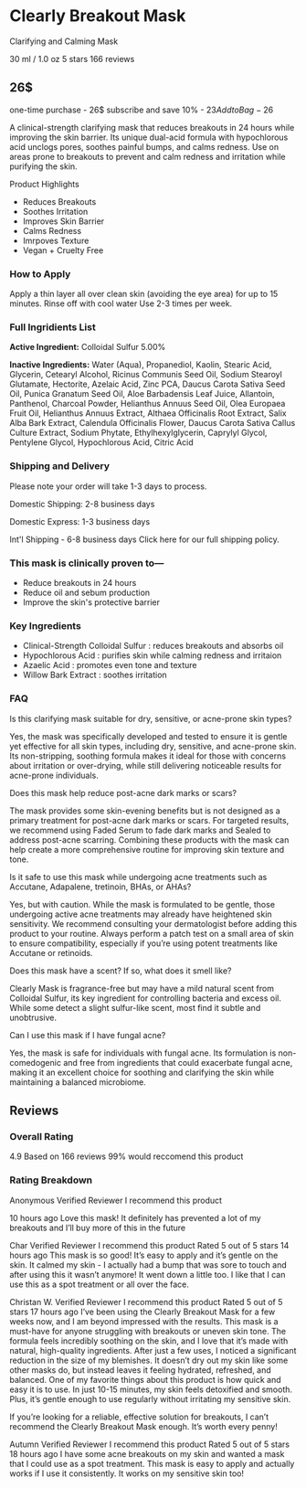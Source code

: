 # Clearly Breakout Mask
Clarifying and Calming Mask

30 ml / 1.0 oz
5 stars
166 reviews

## 26$

one-time purchase - 26$
subscribe and save 10% - $23
Add to Bag - 26$

A clinical-strength clarifying mask that reduces breakouts in 24 hours while improving the skin barrier. Its unique dual-acid formula with hypochlorous acid unclogs pores, soothes painful bumps, and calms redness. Use on areas prone to breakouts to prevent and calm redness and irritation while purifying the skin.

Product Highlights
- Reduces Breakouts
- Soothes Irritation
- Improves Skin Barrier
- Calms Redness
- Imrpoves Texture
- Vegan + Cruelty Free

### How to Apply
Apply a thin layer all over clean skin (avoiding the eye area) for up to 15 minutes. Rinse off with cool water Use 2-3 times per week.

### Full Ingridients List
<b>Active Ingredient:</b> Colloidal Sulfur 5.00%

<b>Inactive Ingredients:</b>
Water (Aqua), Propanediol, Kaolin, Stearic Acid, Glycerin, Cetearyl Alcohol, Ricinus Communis Seed Oil, Sodium Stearoyl Glutamate, Hectorite, Azelaic Acid, Zinc PCA, Daucus Carota Sativa Seed Oil, Punica Granatum Seed Oil, Aloe Barbadensis Leaf Juice, Allantoin, Panthenol, Charcoal Powder, Helianthus Annuus Seed Oil, Olea Europaea Fruit Oil, Helianthus Annuus Extract, Althaea Officinalis Root Extract, Salix Alba Bark Extract, Calendula Officinalis Flower, Daucus Carota Sativa Callus Culture Extract, Sodium Phytate, Ethylhexylglycerin, Caprylyl Glycol, Pentylene Glycol, Hypochlorous Acid, Citric Acid

### Shipping and Delivery
Please note your order will take 1-3 days to process.

Domestic Shipping: 2-8 business days

Domestic Express: 1-3 business days

Int'l Shipping - 6-8 business days
Click here for our full shipping policy.

### This mask is clinically proven to—
- Reduce breakouts in 24 hours
- Reduce oil and sebum production
- Improve the skin's protective barrier

### Key Ingredients
- Clinical-Strength Colloidal Sulfur : reduces breakouts and absorbs oil
- Hypochlorous Acid : purifies skin while calming redness and irritaion
- Azaelic Acid : promotes even tone and texture
- Willow Bark Extract : soothes irritation

### FAQ 
Is this clarifying mask suitable for dry, sensitive, or acne-prone skin types?

Yes, the mask was specifically developed and tested to ensure it is gentle yet effective for all skin types, including dry, sensitive, and acne-prone skin. Its non-stripping, soothing formula makes it ideal for those with concerns about irritation or over-drying, while still delivering noticeable results for acne-prone individuals.

Does this mask help reduce post-acne dark marks or scars?


The mask provides some skin-evening benefits but is not designed as a primary treatment for post-acne dark marks or scars. For targeted results, we recommend using Faded Serum to fade dark marks and Sealed to address post-acne scarring. Combining these products with the mask can help create a more comprehensive routine for improving skin texture and tone.

Is it safe to use this mask while undergoing acne treatments such as Accutane, Adapalene, tretinoin, BHAs, or AHAs?


Yes, but with caution. While the mask is formulated to be gentle, those undergoing active acne treatments may already have heightened skin sensitivity. We recommend consulting your dermatologist before adding this product to your routine. Always perform a patch test on a small area of skin to ensure compatibility, especially if you’re using potent treatments like Accutane or retinoids.

Does this mask have a scent? If so, what does it smell like?


Clearly Mask is fragrance-free but may have a mild natural scent from Colloidal Sulfur, its key ingredient for controlling bacteria and excess oil. While some detect a slight sulfur-like scent, most find it subtle and unobtrusive.

Can I use this mask if I have fungal acne?


Yes, the mask is safe for individuals with fungal acne. Its formulation is non-comedogenic and free from ingredients that could exacerbate fungal acne, making it an excellent choice for soothing and clarifying the skin while maintaining a balanced microbiome.

## Reviews
### Overall Rating
4.9
Based on 166 reviews
99% would reccomend this product

### Rating Breakdown

<!-- Rating 1 -->
Anonymous
Verified Reviewer 
I recommend this product

10 hours ago
Love this mask! It definitely has prevented a lot of my breakouts and I’ll buy more of this in the future

<!-- Rating 2 -->
Char
Verified Reviewer 
I recommend this product
Rated 5 out of 5 stars
14 hours ago
This mask is so good! It’s easy to apply and it’s gentle on the skin. It calmed my skin - I actually had a bump that was sore to touch and after using this it wasn’t anymore! It went down a little too. I like that I can use this as a spot treatment or all over the face.

<!-- Rating 3 -->
Christan W.
Verified Reviewer 
I recommend this product
Rated 5 out of 5 stars
17 hours ago
I’ve been using the Clearly Breakout Mask for a few weeks now, and I am beyond impressed with the results. This mask is a must-have for anyone struggling with breakouts or uneven skin tone. The formula feels incredibly soothing on the skin, and I love that it’s made with natural, high-quality ingredients. After just a few uses, I noticed a significant reduction in the size of my blemishes. It doesn’t dry out my skin like some other masks do, but instead leaves it feeling hydrated, refreshed, and balanced. One of my favorite things about this product is how quick and easy it is to use. In just 10-15 minutes, my skin feels detoxified and smooth. Plus, it’s gentle enough to use regularly without irritating my sensitive skin.

If you’re looking for a reliable, effective solution for breakouts, I can’t recommend the Clearly Breakout Mask enough. It’s worth every penny!

<!-- Rating 4 -->
Autumn
Verified Reviewer 
I recommend this product
Rated 5 out of 5 stars
18 hours ago
I have some acne breakouts on my skin and wanted a mask that I could use as a spot treatment. This mask is easy to apply and actually works if I use it consistently. It works on my sensitive skin too!